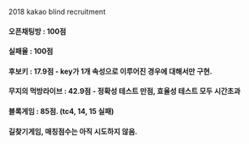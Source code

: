 2018 kakao blind recruitment
#### 오픈채팅방 : 100점
#### 실패율 : 100점
#### 후보키 : 17.9점 - key가 1개 속성으로 이루어진 경우에 대해서만 구현.
#### 무지의 먹방라이브 : 42.9점 - 정확성 테스트 만점, 효율성 테스트 모두 시간초과
#### 블록게임 : 85점. (tc4, 14, 15 실패)
#### 길찾기게임, 매칭점수는 아직 시도하지 않음.

